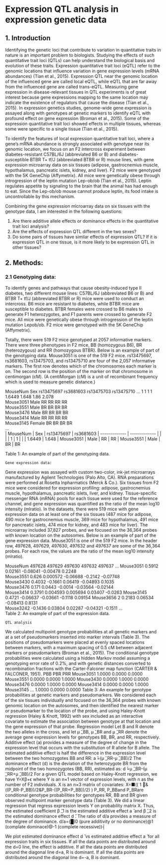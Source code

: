 # Expression QTL analysis in expression genetic data



## 1. Introduction
Identifying the genetic loci that contribute to variation in quantitative traits in nature is an important problem to biologists. Studying the effects of such quantitative trait loci (QTLs) can help understand the biological basis and evolution of these traits. Expression quantitative trait loci (eQTL) refer to the genomic locations that influence variation in gene expression levels (mRNA abundances) (Tian et al., 2015). Expression QTL near the genomic location of the influenced gene are called local eQTL, while eQTL that are far away from the influenced gene are called trans-eQTL. Measuring gene expression in disease-relevant tissues in QTL experiments is of great interest because gene expressions mapping to the same location may indicate the existence of regulators that cause the disease (Tian et al., 2015). In expression genetics studies, genome-wide gene expression is assayed along with genotypes at genetic markers to identify eQTL with profound effect on gene expression (Broman et al., 2015). Some of the expression quantitative trait loci showed effects in multiple tissues, whereas some were specific to a single tissue (Tian et al., 2015). 

To identify the features of local expression quantitative trait loci, where a gene’s mRNA abundance is strongly associated with genotype near its genomic location, we focus on an F2 intercross experiment between diabetes-resistant C57BL/6J (abbreviated B6 or B) and diabetes-susceptible BTBR T+ tf/J (abbreviated BTBR or R) mouse lines, with gene expression microarray data on six tissues (adipose, gastrocnemius muscle, hypothalamus, pancreatic islets, kidney, and liver). F2 mice were genotyped with the 5K GeneChip (Affymetrix). All mice were genetically obese through introgression of the leptin mutation Lep-ob/ob (Tian et al., 2015). Leptin regulates appetite by signaling to the brain that the animal has had enough to eat. Since the Lep-ob/ob mouse cannot produce leptin, its food intake is uncontrollable by this mechanism. 

Combining the gene expression microarray data on six tissues with the genotype data, I am interested in the following questions: 
1. Are there additive allele effects or dominance effects in the quantitative trait loci analysis? 
2. Are the effects of expression QTL different in the two sexes? 
3. Do some pairs of tissues have similar effects of expression QTL? If it is expression QTL in one tissue, is it more likely to be expression QTL in other tissues?


## 2. Methods:
### 2.1 Genotyping data:
To identify genes and pathways that cause obesity-induced type II diabetes, two different mouse lines: C57BL/6J (abbreviated B6 or B) and BTBR T+ tf/J (abbreviated BTBR or R) mice were used to conduct an intercross. B6 mice are resistant to diabetes, while BTBR mice are susceptible to diabetes. BTBR females were crossed to B6 males to generate F1 heterozygotes, and F1 parents were crossed to generate F2 mice. All mice were genetically obese through introgression of the leptin mutation Lepob/ob. F2 mice were genotyped with the 5K GeneChip (Affymetrix).
  
Totally, there were 519 F2 mice genotyped at 2057 informative markers. There were three phenotypes in F2 mice, BB (homozygous B6), BR (heterozygous) and RR (homozygous BTBR). 
Below is an example of part of the genotyping data. Mouse3051 is one of the 519 F2 mice. rs13475697, rs3681603, rs13475703, and rs13475710 are four of the 2,057 informative markers. The first row denotes which of the chromosomes each marker is on. The second row is the position of the marker on that chromosome in centimorgan (cM). (A centiMorgan (cM) is a unit of recombinant frequency which is used to measure genetic distance.)

MouseNum	Sex	rs13475697	rs3681603	rs13475703	rs13475710	…
		1	1	1	1	
		1.6449	1.648	1.86	2.078	
Mouse3051	Male	RR	RR	RR	RR	
Mouse3551	Male	BR	BR	BR	BR	
Mouse3476	Male	BR	BR	BR	BR	
Mouse3414	Male	RR	RR	RR	RR	
Mouse3145	Female	BR	BR	BR	BR	
…						
| MouseNum  | Sex | rs13475697 | rs3681603
| ------------- | ------------- |
|   |   | 1 | 1
|   |   | 1.6449 | 1.648
| Mouse3051  | Male  | RR | RR
| Mouse3551  | Male  | BR | BR

Table 1: An example of part of the genotyping data.

	Gene expression data:
Gene expression was assayed with custom two-color, ink-jet microarrays manufactured by Agilent Technologies (Palo Alto, CA). RNA preparations were performed at Rosetta Inpharmatics (Merck & Co.). Six tissues from F2 mice were considered for expression profiling: adipose, gastrocnemius muscle, hypothalamus, pancreatic islets, liver, and kidney. Tissue-specific messenger RNA (mRNA) pools for each tissue were used for the reference channel, and gene expression was quantified as the ratio of the mean log10 intensity (mlratio). In the datasets, there were 519 mice with gene expression data on at least one of the six tissues (487 mice for adipose, 490 mice for gastrocnemius muscle, 369 mice for hypothalamus, 491 mice for pancreatic islets, 474 mice for kidney, and 483 mice for liver). The microarray included 37,827 probes, and we focused on the 36,364 probes with known location on the autosomes.
Below is an example of part of the gene expression data. Mouse3051 is one of the 519 F2 mice. In the header row, 497628, 497629, 497630, 497632 and 497637 are some of the 36,364 probes. For each row, the values are the ratio of the mean log10 intensity (mlratio).

MouseNum	497628	497629	497630	497632	497637	…
Mouse3051	0.5912	0.02161	-0.08041	-0.00478	0.2248	
Mouse3551	0.626	0.000572	-0.06688	-0.2142	-0.07748	
Mouse3430	0.4032	-0.1661	0.06419	-0.04893	0.1035	
Mouse3476	0.171	0.0443	-0.0014	-0.03564	-0.02144	
Mouse3414	0.3791	0.004593	0.005694	0.03407	-0.0263	
Mouse3145	0.4721	-0.06637	-0.03661	-0.1118	0.09154	
Mouse3656	2	0.2183	0.06534	-0.08413	0.8131	
Mouse3242	-0.1436	0.03804	0.02287	-0.04321	-0.1511	
…						
Table 2: An example of part of the expression data.


	QTL analysis
We calculated multipoint genotype probabilities at all genetic markers and at a set of pseudomarkers inserted into marker intervals (Table 3). The positions of pseudomarkers were placed at evenly spaced locations between markers, with a maximum spacing of 0.5 cM between adjacent markers or pseudomarkers (Broman et al., 2015). The conditional genotype probabilities were calculated using a hidden Markov model assuming a genotyping error rate of 0.2%, and with genetic distances converted to recombination fractions with the Carter-Falconer map function (CARTER & FALCONER, 1951).
	PBB	PBR	PRR
Mouse3051	1.0000	0.0000	0.0000
Mouse3551	0.0000	0.0000	1.0000
Mouse3430	0.0000	1.0000	0.0000
Mouse3476	0.0000	1.0000	0.0000
Mouse3414	0.0000	0.0000	1.0000
Mouse3145
…	1.0000	0.0000	0.0000
Table 3: An example for genotype probabilities at genetic markers and pseudomarkers. 
We considered each of the six tissues individually and focused on the 36,364 probes with known genomic location on the autosomes, and then identified the nearest marker or pseudomarker to the location of the probe, and using Haley-Knott regression (Haley & Knott, 1992) with sex included as an interactive covariate to estimate the association between genotype at that location and the gene expression of that probe. 
	Regression model
Let B and R denote the two alleles in the cross, and let μ ̂_BB, μ ̂_BR and μ ̂_RR denote the average gene expression levels for genotypes BB, BR, and RR, respectively. Additive effect (a) provides a measure of the degree of change in the expression level that occurs with the substitution of R allele for B allele. The estimated additive effect is half the difference in the expression level between the two homozygotes BB and RR: 
a ̂=(μ ̂_RR-μ ̂_BB)/2
The dominance effect (d) is the deviation of the heterozygote BR from the midpoint of the two homozygotes (BB, RR), estimated as:
d ̂=μ ̂_BR-(μ ̂_RR+μ ̂_BB)/2
For a given QTL model based on Haley-Knott regression, we have 
Y=Xβ+ϵ
where Y is an n×1 vector of expression levels, with n as the number of F2 individuals. 
X is an n×3 matrix of covariates: 
X=■(( 1 ⃑&((P_RR-P_BB))/2&P_BR-((P_RR+P_BB))/2) )
P_RR, P_BBand P_BRare conditional genotype probabilities for genotypes RR, BB and BR given observed multipoint marker genotype data (Table 3).
We did a linear regression that regress expression levels Y on probability matrix X. Thus, the estimated coefficient β ̂_1 is the estimated additive effect a ̂ and β ̂_2 is the estimated dominance effect d ̂. 
The ratio of d/a provides a measure of the degree of dominance. 
d/a={█(0 (pure additivity or no dominance)@1 (complate dominace)@-1   (complete recessive))┤

We plot estimated dominance effect d ̂ vs estimated additive effect a ̂ for all expression traits in six tissues. If all the data points are distributed around the d=0 line, the effect is additive. If all the data points are distributed around the diagonal line d=a, R is dominant. If all the data points are distributed around the diagonal line d=-a, B is dominant.

